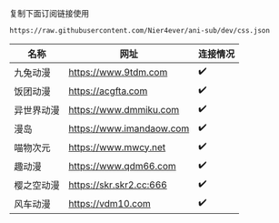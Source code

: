 复制下面订阅链接使用
```
https://raw.githubusercontent.com/Nier4ever/ani-sub/dev/css.json
```

<!-- REPLACE_START -->
| 名称 | 网址 | 连接情况 | 
| ------- | ------- | ------- |
| 九兔动漫 | https://www.9tdm.com | :heavy_check_mark:   | 
| 饭团动漫 | https://acgfta.com | :heavy_check_mark:   | 
| 异世界动漫 | https://www.dmmiku.com | :heavy_check_mark:   | 
| 漫岛 | https://www.imandaow.com | :heavy_check_mark:   | 
| 喵物次元 | https://www.mwcy.net | :heavy_check_mark:   | 
| 趣动漫 | https://www.qdm66.com | :heavy_check_mark:   | 
| 樱之空动漫 | https://skr.skr2.cc:666 | :heavy_check_mark:   | 
| 风车动漫 | https://vdm10.com | :heavy_check_mark:   | 
<!-- REPLACE_END -->